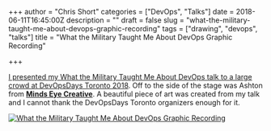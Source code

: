 +++
author = "Chris Short"
categories = ["DevOps", "Talks"]
date = 2018-06-11T16:45:00Z
description = ""
draft = false
slug = "what-the-military-taught-me-about-devops-graphic-recording"
tags = ["drawing", "devops", "talks"]
title = "What the Military Taught Me About DevOps Graphic Recording"

+++

[I presented my What the Military Taught Me About DevOps talk to a large crowd at DevOpsDays Toronto 2018](https://chrisshort.net/devopsdays-toronto-2018-what-the-military-taught-me-about-devops/). Off to the side of the stage was Ashton from [**Minds Eye Creative**](http://www.mindseyecreative.ca/). A beautiful piece of art was created from my talk and I cannot thank the DevOpsDays Toronto organizers enough for it.

[![What the Military Taught Me About DevOps Graphic Recording](/drawings/DevOpsDaysTO_May30_2018_ChrisShort.jpg)](/drawings/DevOpsDaysTO_May30_2018_ChrisShort.jpg)
